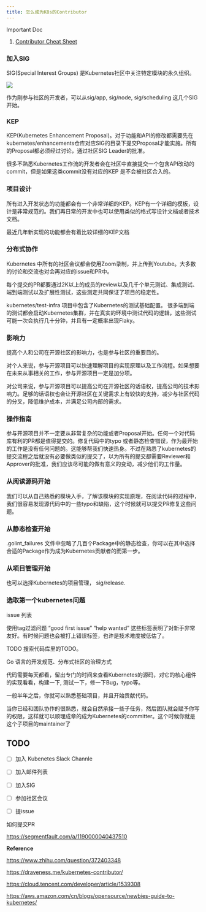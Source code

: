 ```yaml
---
title: 怎么成为K8s的Contributor
---
```




Important Doc

1. [Contributor Cheat Sheet](https://github.com/kubernetes/community/blob/master/contributors/guide/contributor-cheatsheet/README-zh.md)









### 加入SIG

SIG(Special Interest Groups) 是Kubernetes社区中关注特定模块的永久组织。

![](https://github.com/kubernetes/community/blob/master/SIG-diagram.png?raw=true)



作为刚参与社区的开发者，可以从sig/app, sig/node, sig/scheduling 这几个SIG开始。



### KEP

KEP(Kubernetes Enhancement Proposal)。对于功能和API的修改都需要先在kubernetes/enhancements仓库对应SIG的目录下提交Proposal才能实施。所有的Proposal都必须经过讨论，通过社区SIG Leader的批准。

很多不熟悉Kubernetes工作流的开发者会在社区中直接提交一个包含API改动的commit，但是如果这类commit没有对应的KEP 是不会被社区合入的。



### 项目设计

所有进入开发状态的功能都会有一个非常详细的KEP。KEP有一个详细的模板，设计是非常规范的。我们再日常的开发中也可以使用类似的格式写设计文档或者技术文档。

最近几年新实现的功能都会有着比较详细的KEP文档



### 分布式协作

Kubernetes 中所有的社区会议都会使用Zoom录制，并上传到Youtube。大多数的讨论和交流也对会再对应的issue和PR中。

每个提交的PR都要通过2K以上的成员的review以及几千个单元测试、集成测试、端到端测试以及扩展性测试，这些测定共同保证了项目的稳定性。



kubernetes/test-infra 项目中包含了Kubernetes的测试基础配置。 很多端到端的测试都会启动Kubernetes集群，并在真实的环境中测试代码的逻辑，这些测试可能一次会执行几十分钟，并且有一定概率出现Flaky。



### 影响力

提高个人和公司在开源社区的影响力，也是参与社区的重要目的。

对个人来说，参与开源项目可以快速理解项目的实现原理以及工作流程。如果想要在未来从事相关的工作，参与开源项目一定是加分项。

对公司来说，参与开源项目可以提高公司在开源社区的话语权，提高公司的技术影响力。足够的话语权也会让开源社区在关键需求上有较快的支持，减少与社区代码的分叉，降低维护成本，并满足公司内部的需求。







### 操作指南

参与开源项目并不一定要从非常复杂的功能或者Proposal开始。任何一个对代码库有利的PR都是值得提交的。修复代码中的typo 或者静态检查错误，作为最开始的工作是没有任何问题的。这能够帮我们快速热身。不过在熟悉了kubernetes的提交流程之后就没有必要做类似的提交了，以为所有的提交都需要Reviewer和Approver的批准，我们应该尽可能的做有意义的变动，减少他们的工作量。



### 从阅读源码开始

我们可以从自己熟悉的模块入手，了解该模块的实现原理，在阅读代码的过程中，我们很容易发现源代码中的一些typo和缺陷，这个时候就可以提交PR修复这些问题。

### 从静态检查开始

.golint_failures 文件中忽略了几百个Package中的静态检查，你可以在其中选择合适的Package作为成为Kubernetes贡献者的而第一步。



### 从项目管理开始

也可以选择Kubernetes的项目管理， sig/release.





### 选取第一个kubernetes问题



issue 列表

使用tag过滤问题  “good first issue” “help wanted” 这些标签表明了对新手非常友好。有时候问题也会被打上错误标签，也许是技术难度被低估了。

TODO 搜索代码库里的TODO。



Go 语言的开发规范、分布式社区的治理方式



代码需要每天都看，留出专门的时间来查看Kubernetes的源码，对它的核心组件的实现看看，构建一下, 测试一下，修一下Bug，typo等。

一般半年之后，你就可以熟悉基础项目，并且开始贡献代码。

当你已经和团队协作的很熟悉，就会自然承接一些子任务，然后团队就会赋予你写的权限，这样就可以顺理成章的成为Kubernetes的committer。这个时候你就是这个子项目的maintainer了



## TODO

- [ ] 加入 Kubenetes Slack Channle
- [ ] 加入邮件列表
- [ ] 加入SIG
- [ ] 参加社区会议
- [ ] 提issue



如何提交PR

https://segmentfault.com/a/1190000040437510



**Reference**

https://www.zhihu.com/question/372403348

https://draveness.me/kubernetes-contributor/

https://cloud.tencent.com/developer/article/1539308

https://aws.amazon.com/cn/blogs/opensource/newbies-guide-to-kubernetes/
